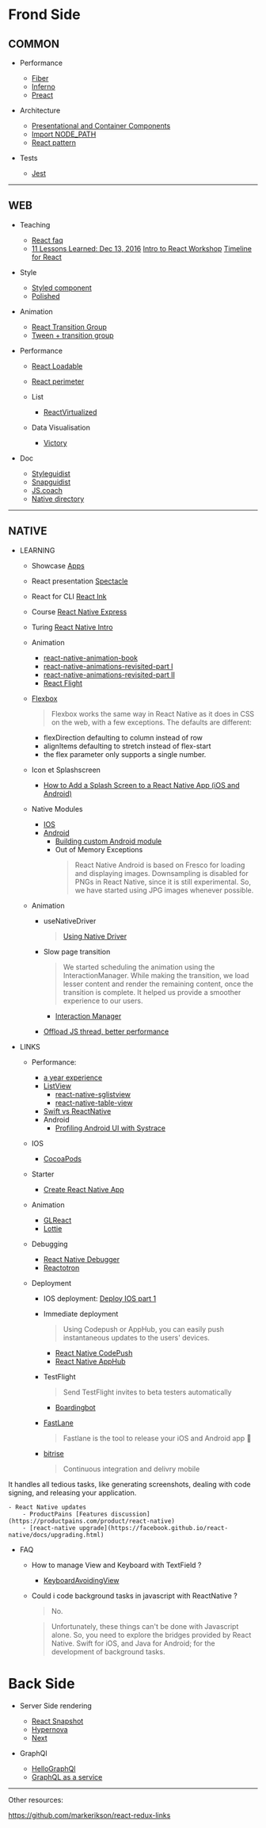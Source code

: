 
# Frond Side

## COMMON

- Performance  
    - [Fiber](http://isfiberreadyyet.com)
    - [Inferno](https://github.com/infernojs/inferno)
    - [Preact](https://github.com/developit/preact)

- Architecture
    - [Presentational and Container Components](https://medium.com/@dan_abramov/smart-and-dumb-components-7ca2f9a7c7d0)
    - [Import NODE_PATH](https://twitter.com/dan_abramov/status/867125756710850560)
    - [React pattern](http://reactpatterns.com/#render-callback)

- Tests
    - [Jest](https://facebook.github.io/jest/blog/2016/07/27/jest-14.html)

---


## WEB

- Teaching

    - [React faq](https://github.com/timarney/react-faq#start)
    - [11 Lessons Learned: Dec 13, 2016](https://hackernoon.com/11-lessons-learned-as-a-react-contractor-f515cd0491cf#.hqreilwxf)
    [Intro to React Workshop](https://vimeo.com/213710634)
    [Timeline for React](https://daveceddia.com/timeline-for-learning-react/?utm_campaign=welcome&utm_medium=email)
- Style
    - [Styled component](https://medium.com/styled-components/announcing-primitives-support-for-truly-universal-component-systems-5772c7d14bc7)
    - [Polished](https://github.com/styled-components/polished)
- Animation
    - [React Transition Group](https://github.com/reactjs/react-transition-group)
    - [Tween + transition group](https://medium.com/appifycanada/animations-with-reacttransitiongroup-4972ad7da286)
- Performance 
    - [React Loadable](https://github.com/thejameskyle/react-loadable)
    - [React perimeter](https://github.com/aweary/react-perimeter)
    - List
        - [ReactVirtualized](https://github.com/bvaughn/react-virtualized)

    - Data Visualisation
        - [Victory](https://github.com/FormidableLabs/victory)
- Doc
    - [Styleguidist](https://github.com/styleguidist/react-styleguidist)
    - [Snapguidist](https://github.com/styleguidist/snapguidist)
    - [JS.coach](https://js.coach/)
    - [Native directory](https://www.native.directory/)
---

## NATIVE

- LEARNING
    - Showcase [Apps](https://facebook.github.io/react-native/showcase.html)
    - React presentation [Spectacle](https://github.com/FormidableLabs/spectacle)
    - React for CLI [React Ink](https://github.com/vadimdemedes/ink)
    - Course [React Native Express](http://www.reactnativeexpress.com )
    - Turing [React Native Intro](http://frontend.turing.io/lessons/react-native-intro.html)
    - Animation
        - [react-native-animation-book](http://browniefed.com/react-native-animation-book)
        - [react-native-animations-revisited-part I](https://blog.callstack.io/react-native-animations-revisited-part-i-783143d4884#.2s1sntb93)
        - [react-native-animations-revisited-part II](https://blog.callstack.io/react-native-animations-revisited-part-ii-8314a97162b0#.h7ob0xx2h)
        - [React Flight](http://www.react-flight.io/)
    
    - [Flexbox](https://facebook.github.io/react-native/docs/flexbox.html)
    
        > Flexbox works the same way in React Native as it does in CSS on the web, with a few exceptions.
 The defaults are different:

        - flexDirection defaulting to column instead of row 
        - alignItems defaulting to stretch instead of flex-start
        - the flex parameter only supports a single number.

    - Icon et Splashscreen
        - [How to Add a Splash Screen to a React Native App (iOS and Android)](https://medium.com/handlebar-labs/how-to-add-a-splash-screen-to-a-react-native-app-ios-and-android-30a3cec835ae)
    
    - Native Modules

        - [IOS](https://facebook.github.io/react-native/docs/native-modules-ios.html)
        - [Android](https://facebook.github.io/react-native/docs/native-modules-ios.html)
            - [Building custom Android module](https://hashnode.com/post/building-the-custom-android-module-for-react-native-ciqcba1hj00phaj53f9u4laww)
            - Out of Memory Exceptions
                > React Native Android is based on Fresco for loading and displaying images. Downsampling is disabled for PNGs in React Native, since it is still experimental. So, we have started using JPG images whenever possible.

    - Animation
        - useNativeDriver
            > [Using Native Driver](https://facebook.github.io/react-native/blog/2017/02/14/using-native-driver-for-animated.html)
        - Slow page transition

            > We started scheduling the animation using the InteractionManager. While making the transition, we load lesser content and render the remaining content, once the transition is complete. It helped us provide a smoother experience to our users.
            - [Interaction Manager](https://facebook.github.io/react-native/docs/interactionmanager.html)
            
        - [Offload JS thread, better performance](https://productpains.com/post/react-native/offload-some-animations-from-js-thread-for-better-perf)

- LINKS
    
    - Performance: 
        - [a year experience](https://hashnode.com/post/what-we-learned-after-using-react-native-for-a-year-civdr8zv6058l3853wqud7hqp)
        - [ListView](https://facebook.github.io/react-native/docs/using-a-listview.html)
            - [react-native-sglistview](https://github.com/sghiassy/react-native-sglistview)
            - [react-native-table-view](https://github.com/aksonov/react-native-tableview)
        - [Swift vs ReactNative](https://medium.com/the-react-native-log/comparing-the-performance-between-native-ios-swift-and-react-native-7b5490d363e2)
        - Android
            - [Profiling Android UI with Systrace](https://facebook.github.io/react-native/docs/android-ui-performance.html)
    - IOS
        - [CocoaPods](https://cocoapods.org/pods/React)

    - Starter
        - [Create React Native App](https://facebook.github.io/react-native/blog/2017/03/13/introducing-create-react-native-app.html)
    
    - Animation

        - [GLReact](https://github.com/ProjectSeptemberInc/gl-react)
        - [Lottie](https://medium.com/airbnb-engineering/introducing-lottie-4ff4a0afac0e#.3e16r9e53)

    - Debugging
        - [React Native Debugger](https://github.com/jhen0409/react-native-debugger)
        - [Reactotron](https://github.com/reactotron/reactotron)

    - Deployment
      - IOS deployment: [Deploy IOS part 1](https://medium.com/react-native-development/deploying-a-react-native-app-for-ios-pt-1-a79dfd15acb8)
      - Immediate deployment 
        > Using Codepush or AppHub, you can easily push instantaneous updates to the users' devices.
      
        - [React Native CodePush](https://github.com/Microsoft/react-native-code-push)
        - [React Native AppHub](https://apphub.io)

      - TestFlight 
        > Send TestFlight invites to beta testers automatically
            
        - [Boardingbot](https://www.producthunt.com/tech/boardingbot)
        
      - [FastLane](https://fastlane.tools/)
          > Fastlane is the tool to release your iOS and Android app 🚀

      - [bitrise](https://www.bitrise.io/)
          > Continuous integration and delivry mobile
           
It handles all tedious tasks, like generating screenshots, dealing with code signing, and releasing your application.

    - React Native updates
        - ProductPains [Features discussion](https://productpains.com/product/react-native)
        - [react-native upgrade](https://facebook.github.io/react-native/docs/upgrading.html)

- FAQ

    - How to manage View and Keyboard with TextField ?
        - [KeyboardAvoidingView](https://facebook.github.io/react-native/docs/keyboardavoidingview.html)

    - Could i code background tasks in javascript with ReactNative ?
        > No.

        > Unfortunately, these things can't be done with Javascript alone. So, you need to explore the bridges provided by React Native. Swift for iOS, and Java for Android; for the development of background tasks.

# Back Side

- Server Side rendering
    - [React Snapshot](https://github.com/geelen/react-snapshot)
    - [Hypernova](https://github.com/airbnb/hypernova)
    - [Next](https://github.com/zeit/next.js)

- GraphQl

    - [HelloGraphQl](https://github.com/exponentjs/hello-graphql)
    - [GraphQL as a service](https://graph.cool)

---

Other resources:

https://github.com/markerikson/react-redux-links

